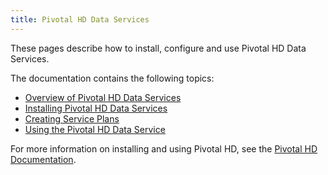 ```yaml
---
title: Pivotal HD Data Services
---
```


These pages describe how to install, configure and use Pivotal HD Data Services.

The documentation contains the following topics:

* [Overview of Pivotal HD Data Services](overview.html)
* [Installing Pivotal HD Data Services](installation.html)
* [Creating Service Plans](service_plans.html)
* [Using the Pivotal HD Data Service](data_service.html)


For more information on installing and using Pivotal HD, see the 
[Pivotal HD Documentation](../pivotalhd/index.html).




